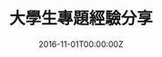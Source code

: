 ---
date: "2016-11-01T00:00:00Z"
external_link: ""
image:
  caption: 
  focal_point: Smart
summary: 大學生做專題，就像是物理系學生的使命一般，但在大學歲月中，你問過自己為什麼要想做專題嗎？
tags:
- 中文

title: 大學生專題經驗分享
url_code: https://spacetime.phys.tw/vol_35/v35.pdf#page=4
url_pdf: ""
url_slides: ""
url_video: ""
---